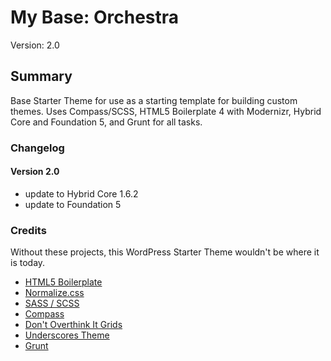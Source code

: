 # My Base: Orchestra

Version: 2.0

## Summary

Base Starter Theme for use as a starting template for building custom themes. Uses Compass/SCSS, HTML5 Boilerplate 4 with Modernizr, Hybrid Core and Foundation 5, and Grunt for all tasks.

### Changelog

#### Version 2.0

* update to Hybrid Core 1.6.2
* update to Foundation 5

### Credits

Without these projects, this WordPress Starter Theme wouldn't be where it is today.

* [HTML5 Boilerplate](http://html5boilerplate.com)
* [Normalize.css](http://necolas.github.com/normalize.css)
* [SASS / SCSS](http://sass-lang.com/)
* [Compass](http://compass-style.org)
* [Don't Overthink It Grids](css-tricks.com/dont-overthink-it-grids/)
* [Underscores Theme](https://github.com/Automattic/_s)
* [Grunt](http://gruntjs.com/)
